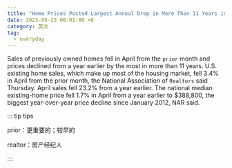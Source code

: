 ```yaml
---
title: "Home Prices Posted Largest Annual Drop in More Than 11 Years in April"
date: 2023-05-23 06:01:00 +8
category: 英文
tag:
  - everyday
---
```


Sales of previously owned homes fell in April from the `prior` month and prices declined from a year earlier by the most in more than 11 years. U.S. existing home sales, which make up most of the housing market, fell 3.4% in April from the prior month, the National Association of `Realtors` said Thursday. April sales fell 23.2% from a year earlier. The national median existing-home price fell 1.7% in April from a year earlier to $388,800, the biggest year-over-year price decline since January 2012, NAR said.

::: tip tips

prior：更重要的；较早的

realtor：房产经纪人

:::
